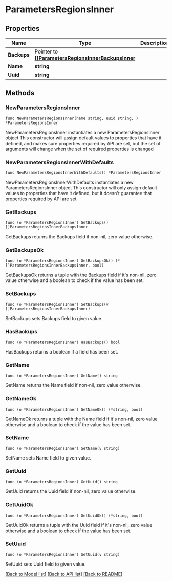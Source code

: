 # ParametersRegionsInner

## Properties

Name | Type | Description | Notes
------------ | ------------- | ------------- | -------------
**Backups** | Pointer to [**[]ParametersRegionsInnerBackupsInner**](ParametersRegionsInnerBackupsInner.md) |  | [optional] 
**Name** | **string** |  | 
**Uuid** | **string** |  | 

## Methods

### NewParametersRegionsInner

`func NewParametersRegionsInner(name string, uuid string, ) *ParametersRegionsInner`

NewParametersRegionsInner instantiates a new ParametersRegionsInner object
This constructor will assign default values to properties that have it defined,
and makes sure properties required by API are set, but the set of arguments
will change when the set of required properties is changed

### NewParametersRegionsInnerWithDefaults

`func NewParametersRegionsInnerWithDefaults() *ParametersRegionsInner`

NewParametersRegionsInnerWithDefaults instantiates a new ParametersRegionsInner object
This constructor will only assign default values to properties that have it defined,
but it doesn't guarantee that properties required by API are set

### GetBackups

`func (o *ParametersRegionsInner) GetBackups() []ParametersRegionsInnerBackupsInner`

GetBackups returns the Backups field if non-nil, zero value otherwise.

### GetBackupsOk

`func (o *ParametersRegionsInner) GetBackupsOk() (*[]ParametersRegionsInnerBackupsInner, bool)`

GetBackupsOk returns a tuple with the Backups field if it's non-nil, zero value otherwise
and a boolean to check if the value has been set.

### SetBackups

`func (o *ParametersRegionsInner) SetBackups(v []ParametersRegionsInnerBackupsInner)`

SetBackups sets Backups field to given value.

### HasBackups

`func (o *ParametersRegionsInner) HasBackups() bool`

HasBackups returns a boolean if a field has been set.

### GetName

`func (o *ParametersRegionsInner) GetName() string`

GetName returns the Name field if non-nil, zero value otherwise.

### GetNameOk

`func (o *ParametersRegionsInner) GetNameOk() (*string, bool)`

GetNameOk returns a tuple with the Name field if it's non-nil, zero value otherwise
and a boolean to check if the value has been set.

### SetName

`func (o *ParametersRegionsInner) SetName(v string)`

SetName sets Name field to given value.


### GetUuid

`func (o *ParametersRegionsInner) GetUuid() string`

GetUuid returns the Uuid field if non-nil, zero value otherwise.

### GetUuidOk

`func (o *ParametersRegionsInner) GetUuidOk() (*string, bool)`

GetUuidOk returns a tuple with the Uuid field if it's non-nil, zero value otherwise
and a boolean to check if the value has been set.

### SetUuid

`func (o *ParametersRegionsInner) SetUuid(v string)`

SetUuid sets Uuid field to given value.



[[Back to Model list]](../README.md#documentation-for-models) [[Back to API list]](../README.md#documentation-for-api-endpoints) [[Back to README]](../README.md)


